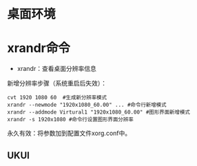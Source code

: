 # 桌面环境



# xrandr命令

- xrandr：查看桌面分辨率信息



新增分辨率步骤（系统重启后失效）：

```shell
cvt 1920 1080 60  #生成新分辨率模式
xrandr --newmode "1920x1080_60.00" ... #命令行新增模式
xrandr --addmode Virtural1 "1920x1080_60.00" #图形界面新增模式
xrandr -s 1920x1080 #命令行设置图形界面分辨率
```



永久有效：将参数加到配置文件xorg.conf中。

## UKUI

